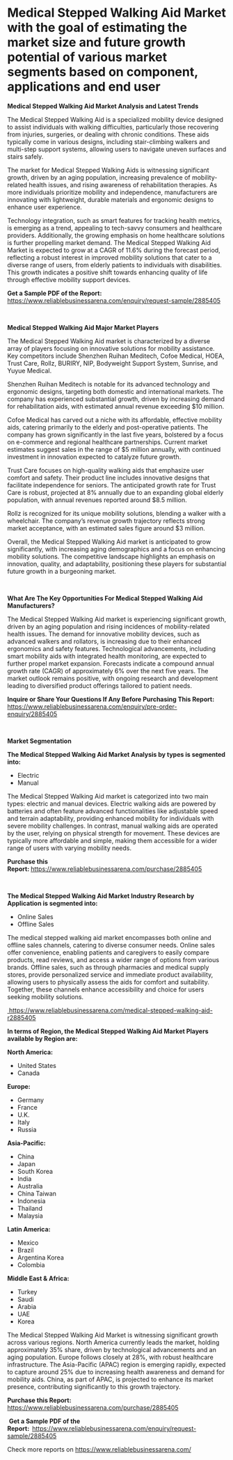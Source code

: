 <p><h1>Medical Stepped Walking Aid Market with the goal of estimating the market size and future growth potential of various market segments based on component, applications and end user</h1></p><p><strong>Medical Stepped Walking Aid Market Analysis and Latest Trends</strong></p>
<p><p>The Medical Stepped Walking Aid is a specialized mobility device designed to assist individuals with walking difficulties, particularly those recovering from injuries, surgeries, or dealing with chronic conditions. These aids typically come in various designs, including stair-climbing walkers and multi-step support systems, allowing users to navigate uneven surfaces and stairs safely.</p><p>The market for Medical Stepped Walking Aids is witnessing significant growth, driven by an aging population, increasing prevalence of mobility-related health issues, and rising awareness of rehabilitation therapies. As more individuals prioritize mobility and independence, manufacturers are innovating with lightweight, durable materials and ergonomic designs to enhance user experience. </p><p>Technology integration, such as smart features for tracking health metrics, is emerging as a trend, appealing to tech-savvy consumers and healthcare providers. Additionally, the growing emphasis on home healthcare solutions is further propelling market demand. The Medical Stepped Walking Aid Market is expected to grow at a CAGR of 11.6% during the forecast period, reflecting a robust interest in improved mobility solutions that cater to a diverse range of users, from elderly patients to individuals with disabilities. This growth indicates a positive shift towards enhancing quality of life through effective mobility support devices.</p></p>
<p><strong>Get a Sample PDF of the Report:&nbsp;</strong> <a href="https://www.reliablebusinessarena.com/enquiry/request-sample/2885405?utm_campaign=2645&utm_medium=2&utm_source=Github&utm_content=ia&utm_term=13032025&utm_id=medical-stepped-walking-aid">https://www.reliablebusinessarena.com/enquiry/request-sample/2885405</a></p>
<p>&nbsp;</p>
<p><strong>Medical Stepped Walking Aid Major Market Players</strong></p>
<p><p>The Medical Stepped Walking Aid market is characterized by a diverse array of players focusing on innovative solutions for mobility assistance. Key competitors include Shenzhen Ruihan Meditech, Cofoe Medical, HOEA, Trust Care, Rollz, BURIRY, NIP, Bodyweight Support System, Sunrise, and Yuyue Medical.</p><p>Shenzhen Ruihan Meditech is notable for its advanced technology and ergonomic designs, targeting both domestic and international markets. The company has experienced substantial growth, driven by increasing demand for rehabilitation aids, with estimated annual revenue exceeding $10 million. </p><p>Cofoe Medical has carved out a niche with its affordable, effective mobility aids, catering primarily to the elderly and post-operative patients. The company has grown significantly in the last five years, bolstered by a focus on e-commerce and regional healthcare partnerships. Current market estimates suggest sales in the range of $5 million annually, with continued investment in innovation expected to catalyze future growth.</p><p>Trust Care focuses on high-quality walking aids that emphasize user comfort and safety. Their product line includes innovative designs that facilitate independence for seniors. The anticipated growth rate for Trust Care is robust, projected at 8% annually due to an expanding global elderly population, with annual revenues reported around $8.5 million.</p><p>Rollz is recognized for its unique mobility solutions, blending a walker with a wheelchair. The company’s revenue growth trajectory reflects strong market acceptance, with an estimated sales figure around $3 million. </p><p>Overall, the Medical Stepped Walking Aid market is anticipated to grow significantly, with increasing aging demographics and a focus on enhancing mobility solutions. The competitive landscape highlights an emphasis on innovation, quality, and adaptability, positioning these players for substantial future growth in a burgeoning market.</p></p>
<p>&nbsp;</p>
<p><strong>What Are The Key Opportunities For Medical Stepped Walking Aid Manufacturers?</strong></p>
<p><p>The Medical Stepped Walking Aid market is experiencing significant growth, driven by an aging population and rising incidences of mobility-related health issues. The demand for innovative mobility devices, such as advanced walkers and rollators, is increasing due to their enhanced ergonomics and safety features. Technological advancements, including smart mobility aids with integrated health monitoring, are expected to further propel market expansion. Forecasts indicate a compound annual growth rate (CAGR) of approximately 6% over the next five years. The market outlook remains positive, with ongoing research and development leading to diversified product offerings tailored to patient needs.</p></p>
<p><strong>Inquire or Share Your Questions If Any Before Purchasing This Report:</strong> <a href="https://www.reliablebusinessarena.com/enquiry/pre-order-enquiry/2885405?utm_campaign=2645&utm_medium=2&utm_source=Github&utm_content=ia&utm_term=13032025&utm_id=medical-stepped-walking-aid">https://www.reliablebusinessarena.com/enquiry/pre-order-enquiry/2885405</a></p>
<p>&nbsp;</p>
<p><strong>Market Segmentation</strong></p>
<p><strong>The Medical Stepped Walking Aid Market Analysis by types is segmented into:</strong></p>
<p><ul><li>Electric</li><li>Manual</li></ul></p>
<p><p>The Medical Stepped Walking Aid market is categorized into two main types: electric and manual devices. Electric walking aids are powered by batteries and often feature advanced functionalities like adjustable speed and terrain adaptability, providing enhanced mobility for individuals with severe mobility challenges. In contrast, manual walking aids are operated by the user, relying on physical strength for movement. These devices are typically more affordable and simple, making them accessible for a wider range of users with varying mobility needs.</p></p>
<p><strong>Purchase this Report:&nbsp;</strong><a href="https://www.reliablebusinessarena.com/purchase/2885405?utm_campaign=2645&utm_medium=2&utm_source=Github&utm_content=ia&utm_term=13032025&utm_id=medical-stepped-walking-aid">https://www.reliablebusinessarena.com/purchase/2885405</a></p>
<p>&nbsp;</p>
<p><strong>The Medical Stepped Walking Aid Market Industry Research by Application is segmented into:</strong></p>
<p><ul><li>Online Sales</li><li>Offline Sales</li></ul></p>
<p><p>The medical stepped walking aid market encompasses both online and offline sales channels, catering to diverse consumer needs. Online sales offer convenience, enabling patients and caregivers to easily compare products, read reviews, and access a wider range of options from various brands. Offline sales, such as through pharmacies and medical supply stores, provide personalized service and immediate product availability, allowing users to physically assess the aids for comfort and suitability. Together, these channels enhance accessibility and choice for users seeking mobility solutions.</p></p>
<p><a href="https://www.reliablebusinessarena.com/medical-stepped-walking-aid-r2885405?utm_campaign=2645&utm_medium=2&utm_source=Github&utm_content=ia&utm_term=13032025&utm_id=medical-stepped-walking-aid">&nbsp;https://www.reliablebusinessarena.com/medical-stepped-walking-aid-r2885405</a></p>
<p><strong>In terms of Region, the Medical Stepped Walking Aid Market Players available by Region are:</strong></p>
<p>
    <p> <strong> North America: </strong>
        <ul>
            <li>United States</li>
            <li>Canada</li>
        </ul>
        </p> 
    <p> <strong> Europe: </strong>
        <ul>
            <li>Germany</li>
            <li>France</li>
            <li>U.K.</li>
            <li>Italy</li>
            <li>Russia</li>
        </ul>
        </p> 
    <p> <strong> Asia-Pacific: </strong>
        <ul>
            <li>China</li>
            <li>Japan</li>
            <li>South Korea</li>
            <li>India</li>
            <li>Australia</li>
            <li>China Taiwan</li>
            <li>Indonesia</li>
            <li>Thailand</li>
            <li>Malaysia</li>
        </ul>
        </p> 
    <p> <strong> Latin America: </strong>
        <ul>
            <li>Mexico</li>
            <li>Brazil</li>
            <li>Argentina Korea</li>
            <li>Colombia</li>
        </ul>
        </p> 
    <p> <strong> Middle East & Africa: </strong>
        <ul>
            <li>Turkey</li>
            <li>Saudi</li>
            <li>Arabia</li>
            <li>UAE</li>
            <li>Korea</li>
        </ul>
    </p>
    </p>
<p><p>The Medical Stepped Walking Aid Market is witnessing significant growth across various regions. North America currently leads the market, holding approximately 35% share, driven by technological advancements and an aging population. Europe follows closely at 28%, with robust healthcare infrastructure. The Asia-Pacific (APAC) region is emerging rapidly, expected to capture around 25% due to increasing health awareness and demand for mobility aids. China, as part of APAC, is projected to enhance its market presence, contributing significantly to this growth trajectory.</p></p>
<p><strong>Purchase this Report: </strong><a href="https://www.reliablebusinessarena.com/purchase/2885405?utm_campaign=2645&utm_medium=2&utm_source=Github&utm_content=ia&utm_term=13032025&utm_id=medical-stepped-walking-aid">https://www.reliablebusinessarena.com/purchase/2885405</a></p>
<p>&nbsp;<strong>Get a Sample PDF of the Report:&nbsp;&nbsp;</strong><a href="https://www.reliablebusinessarena.com/enquiry/request-sample/2885405?utm_campaign=2645&utm_medium=2&utm_source=Github&utm_content=ia&utm_term=13032025&utm_id=medical-stepped-walking-aid">https://www.reliablebusinessarena.com/enquiry/request-sample/2885405</a></p>
<p><strong></strong></p>
<p>Check more reports on <a href="https://www.reliablebusinessarena.com/?utm_campaign=2645&utm_medium=2&utm_source=Github&utm_content=ia&utm_term=13032025&utm_id=medical-stepped-walking-aid">https://www.reliablebusinessarena.com/</a></p>